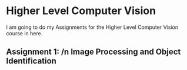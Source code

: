 # Higher Level Computer Vision

I am going to do my Assignments for the Higher Level Computer Vision course in here.

## Assignment 1: /n Image Processing and Object Identification


